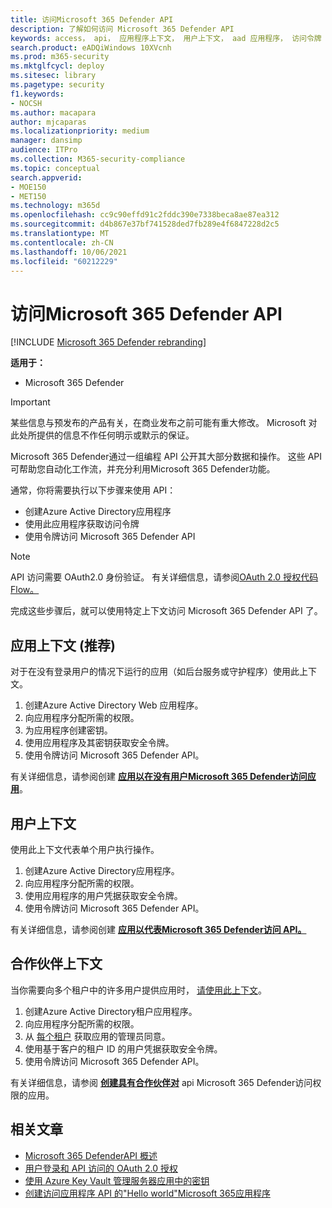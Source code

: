 ```yaml
---
title: 访问Microsoft 365 Defender API
description: 了解如何访问 Microsoft 365 Defender API
keywords: access， api， 应用程序上下文， 用户上下文， aad 应用程序， 访问令牌
search.product: eADQiWindows 10XVcnh
ms.prod: m365-security
ms.mktglfcycl: deploy
ms.sitesec: library
ms.pagetype: security
f1.keywords:
- NOCSH
ms.author: macapara
author: mjcaparas
ms.localizationpriority: medium
manager: dansimp
audience: ITPro
ms.collection: M365-security-compliance
ms.topic: conceptual
search.appverid:
- MOE150
- MET150
ms.technology: m365d
ms.openlocfilehash: cc9c90effd91c2fddc390e7338beca8ae87ea312
ms.sourcegitcommit: d4b867e37bf741528ded7fb289e4f6847228d2c5
ms.translationtype: MT
ms.contentlocale: zh-CN
ms.lasthandoff: 10/06/2021
ms.locfileid: "60212229"
---
```

# <a name="access-the-microsoft-365-defender-apis"></a>访问Microsoft 365 Defender API

[!INCLUDE [Microsoft 365 Defender rebranding](../includes/microsoft-defender.md)]

**适用于：**

- Microsoft 365 Defender

> [!IMPORTANT]
> 某些信息与预发布的产品有关，在商业发布之前可能有重大修改。 Microsoft 对此处所提供的信息不作任何明示或默示的保证。

Microsoft 365 Defender通过一组编程 API 公开其大部分数据和操作。 这些 API 可帮助您自动化工作流，并充分利用Microsoft 365 Defender功能。

通常，你将需要执行以下步骤来使用 API：

- 创建Azure Active Directory应用程序
- 使用此应用程序获取访问令牌
- 使用令牌访问 Microsoft 365 Defender API

> [!NOTE]
> API 访问需要 OAuth2.0 身份验证。 有关详细信息，请参阅[OAuth 2.0 授权代码Flow。](/azure/active-directory/develop/active-directory-v2-protocols-oauth-code)

完成这些步骤后，就可以使用特定上下文访问 Microsoft 365 Defender API 了。

## <a name="application-context-recommended"></a>应用上下文 (推荐) 

对于在没有登录用户的情况下运行的应用（如后台服务或守护程序）使用此上下文。

1. 创建Azure Active Directory Web 应用程序。
2. 向应用程序分配所需的权限。
3. 为应用程序创建密钥。
4. 使用应用程序及其密钥获取安全令牌。
5. 使用令牌访问 Microsoft 365 Defender API。

有关详细信息，请参阅创建 **[应用以在没有用户Microsoft 365 Defender访问应用](api-create-app-web.md)**。

## <a name="user-context"></a>用户上下文

使用此上下文代表单个用户执行操作。

1. 创建Azure Active Directory应用程序。
2. 向应用程序分配所需的权限。
3. 使用应用程序的用户凭据获取安全令牌。
4. 使用令牌访问 Microsoft 365 Defender API。

有关详细信息，请参阅创建 **[应用以代表Microsoft 365 Defender访问 API。](api-create-app-user-context.md)**

## <a name="partner-context"></a>合作伙伴上下文

当你需要向多个租户中的许多用户提供应用时， [请使用此上下文](/azure/active-directory/develop/single-and-multi-tenant-apps)。

1. 创建Azure Active Directory租户应用程序。
2. 向应用程序分配所需的权限。
3. 从 [每个租户](/azure/active-directory/develop/v2-permissions-and-consent#requesting-consent-for-an-entire-tenant) 获取应用的管理员同意。
4. 使用基于客户的租户 ID 的用户凭据获取安全令牌。
5. 使用令牌访问 Microsoft 365 Defender API。

有关详细信息，请参阅 **[创建具有合作伙伴对](api-partner-access.md)** api Microsoft 365 Defender访问权限的应用。

## <a name="related-articles"></a>相关文章

- [Microsoft 365 DefenderAPI 概述](api-overview.md)
- [用户登录和 API 访问的 OAuth 2.0 授权](/azure/active-directory/develop/active-directory-v2-protocols-oauth-code)
- [使用 Azure Key Vault 管理服务器应用中的密钥](/learn/modules/manage-secrets-with-azure-key-vault/)
- [创建访问应用程序 API 的"Hello world"Microsoft 365应用程序](api-hello-world.md)
